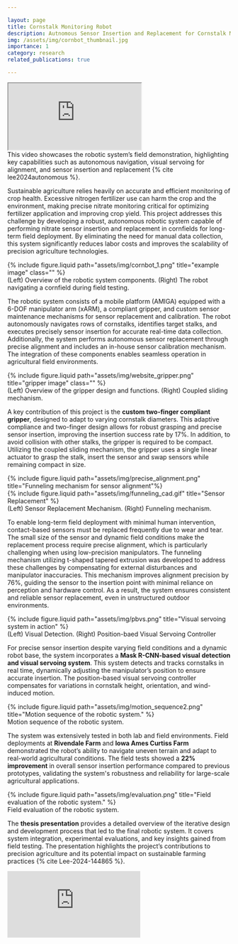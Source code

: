 ```yaml
---

layout: page  
title: Cornstalk Monitoring Robot  
description: Autnomous Sensor Insertion and Replacement for Cornstalk Monitoring Robot
img: /assets/img/cornbot_thumbnail.jpg  
importance: 1  
category: research  
related_publications: true  

---
```


<div class="embed-responsive embed-responsive-16by9 mb-4">
    <iframe class="embed-responsive-item" src="https://www.youtube.com/embed/Ubg4PhAubUY?si=_gbg9ncRS-7hJMle" allowfullscreen></iframe>
</div>
<div class="caption text-center mt-2">
    This video showcases the robotic system’s field demonstration, highlighting key capabilities such as autonomous navigation, visual servoing for alignment, and sensor insertion and replacement {% cite lee2024autonomous %}.
</div>

<!-- 2. Research Introduction + Motivation -->
Sustainable agriculture relies heavily on accurate and efficient monitoring of crop health. Excessive nitrogen fertilizer use can harm the crop and the environment, making precise nitrate monitoring critical for optimizing fertilizer application and improving crop yield. This project addresses this challenge by developing a robust, autonomous robotic system capable of performing nitrate sensor insertion and replacement in cornfields for long-term field deployment. By eliminating the need for manual data collection, this system significantly reduces labor costs and improves the scalability of precision agriculture technologies.

<div class="row justify-content-sm-center">
  <div class="col-sm-10 mt-3 mt-md-0">
    {% include figure.liquid path="assets/img/cornbot_1.png" title="example image" class="" %}
  </div>
</div>
<div class="caption">
    (Left) Overview of the robotic system components. (Right) The robot navigating a cornfield during field testing.
</div>

<!-- 3. Overall Robotic System Introduction -->
The robotic system consists of a mobile platform (AMIGA) equipped with a 6-DOF manipulator arm (xARM), a compliant gripper, and custom sensor maintenance mechanisms for sensor replacement and calibration. The robot autonomously navigates rows of cornstalks, identifies target stalks, and executes precisely sensor insertion for accurate real-time data collection. Additionally, the system performs autonomous sensor replacement through precise alignment and includes an in-house sensor calibration mechanism. The integration of these components enables seamless operation in agricultural field environments.

<div class="row justify-content-sm-center">
  <div class="col-sm-10 mt-3 mt-md-0">
    {% include figure.liquid path="assets/img/website_gripper.png" title="gripper image" class="" %}
  </div>
</div>
<div class="caption">
    (Left) Overview of the gripper design and functions. (Right) Coupled sliding mechanism.
</div>

<!-- 4. Gripper Design -->
A key contribution of this project is the **custom two-finger compliant gripper**, designed to adapt to varying cornstalk diameters. This adaptive compliance and two-finger design allows for robust grasping and precise sensor insertion, improving the insertion success rate by 17%. In addition, to avoid collision with other stalks, the gripper is required to be compact. Utilizing the coupled sliding mechanism, the gripper uses a single linear actuator to grasp the stalk, insert the sensor and swap sensors while remaining compact in size. 


<div class="row justify-content-sm-center">
  <div class="col-sm-7 mt-3 mt-md-0">
        {% include figure.liquid path="assets/img/precise_alignment.png" title="Funneling mechanism for sensor alignment"%}
    </div>
    <div class="col-sm-4 mt-3 mt-md-0">
        {% include figure.liquid path="assets/img/funneling_cad.gif" title="Sensor Replacement" %}
    </div>
</div>
<div class="caption">
    (Left) Sensor Replacement Mechanism. (Right) Funneling mechanism.
</div>



<!-- 5. Sensor Replacement + Funneling Mechanism -->
To enable long-term field deployment with minimal human intervention, contact-based sensors must be replaced frequently due to wear and tear. The small size of the sensor and dynamic field conditions make the replacement process require precise alignment, which is particularly challenging when using low-precision manipulators. The funneling mechanism utilizing t-shaped tapered extrusion was developed to address these challenges by compensating for external disturbances and manipulator inaccuracies. This mechanism improves alignment precision by 76%, guiding the sensor to the insertion point with minimal reliance on perception and hardware control. As a result, the system ensures consistent and reliable sensor replacement, even in unstructured outdoor environments.


<div class="row">
    <div class="col-sm-12 mt-3 mt-md-0">
        {% include figure.liquid path="assets/img/pbvs.png" title="Visual servoing system in action" %}
    </div>
</div>
<div class="caption">
    (Left) Visual Detection. (Right) Position-baed Visual Servoing Controller
</div>

<!-- 6. Cornstalk Visual Detection + Visual Servoing -->
For precise sensor insertion despite  varying field conditions and a dynamic robot base, the system incorporates a **Mask R-CNN-based visual detection and visual servoing system**. This system detects and tracks cornstalks in real time, dynamically adjusting the manipulator’s position to ensure accurate insertion. The position-based visual servoing controller compensates for variations in cornstalk height, orientation, and wind-induced motion.

<div class="row justify-content-sm-center">
    <div class="col-sm-10 mt-3 mt-md-0">
        {% include figure.liquid path="assets/img/motion_sequence2.png" title="Motion sequence of the robotic system." %}
    </div>
</div>
<div class="caption">
    Motion sequence of the robotic system.
</div>

<!-- 7. Field Testing -->
The system was extensively tested in both lab and field environments. Field deployments at **Rivendale Farm** and **Iowa Ames Curtiss Farm** demonstrated the robot’s ability to navigate uneven terrain and adapt to real-world agricultural conditions. The field tests showed a **22% improvement** in overall sensor insertion performance compared to previous prototypes, validating the system's robustness and reliability for large-scale agricultural applications.

<div class="row justify-content-sm-center">
    <div class="col-sm-12 mt-3 mt-md-0">
        {% include figure.liquid path="assets/img/evaluation.png" title="Field evaluation of the robotic system." %}
    </div>
</div>
<div class="caption">
    Field evaluation of the robotic system.
</div>

<!-- 8. Thesis Presentation -->
The **thesis presentation** provides a detailed overview of the iterative design and development process that led to the final robotic system. It covers system integration, experimental evaluations, and key insights gained from field testing. The presentation highlights the project’s contributions to precision agriculture and its potential impact on sustainable farming practices {% cite Lee-2024-144865 %}.

<div class="embed-responsive embed-responsive-16by9">
    <iframe 
        src="https://andrewcmu-my.sharepoint.com/personal/janicel2_andrew_cmu_edu/_layouts/15/Doc.aspx?sourcedoc={a0241919-2065-4a54-9073-b4df6ec5128b}&amp;action=embedview&amp;wdAr=1.7777777777777777" 
        class="embed-responsive-item"
        frameborder="0" 
        allowfullscreen>
    </iframe>
</div>


<div class="mt-5">
</div>


